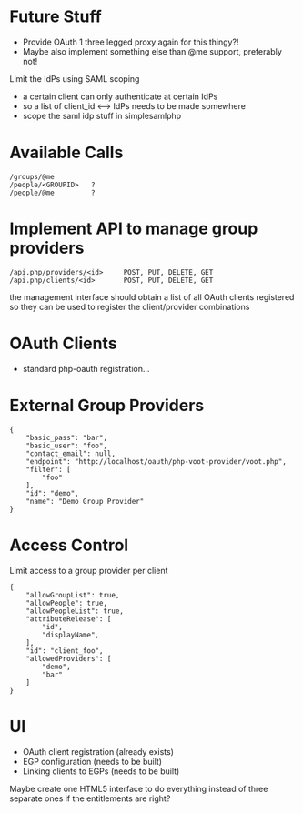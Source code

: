 # Future Stuff
* Provide OAuth 1 three legged proxy again for this thingy?!
* Maybe also implement something else than @me support, preferably not!

Limit the IdPs using SAML scoping
* a certain client can only authenticate at certain IdPs 
* so a list of client_id <--> IdPs needs to be made somewhere
* scope the saml idp stuff in simplesamlphp

# Available Calls
    /groups/@me
    /people/<GROUPID>   ?
    /people/@me         ?

# Implement API to manage group providers
    /api.php/providers/<id>     POST, PUT, DELETE, GET
    /api.php/clients/<id>       POST, PUT, DELETE, GET

the management interface should obtain a list of all OAuth clients registered
so they can be used to register the client/provider combinations

# OAuth Clients
* standard php-oauth registration...

# External Group Providers
    {
        "basic_pass": "bar", 
        "basic_user": "foo", 
        "contact_email": null, 
        "endpoint": "http://localhost/oauth/php-voot-provider/voot.php", 
        "filter": [
            "foo"
        ], 
        "id": "demo", 
        "name": "Demo Group Provider"
    }

# Access Control
Limit access to a group provider per client
   
    {
        "allowGroupList": true, 
        "allowPeople": true, 
        "allowPeopleList": true, 
        "attributeRelease": [
            "id", 
            "displayName",
        ], 
        "id": "client_foo", 
        "allowedProviders": [
            "demo", 
            "bar"
        ]
    }

# UI
* OAuth client registration (already exists)
* EGP configuration (needs to be built)
* Linking clients to EGPs (needs to be built)

Maybe create one HTML5 interface to do everything instead of three separate 
ones if the entitlements are right?
